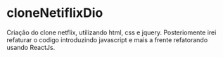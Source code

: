 # cloneNetiflixDio

Criação do clone netflix, utilizando html, css e jquery. 
Posteriomente irei refaturar o codigo introduzindo javascript e mais a frente 
refatorando usando ReactJs.

